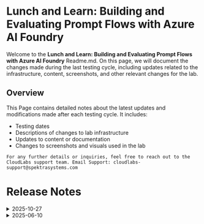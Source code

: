 # Lunch and Learn: Building and Evaluating Prompt Flows with Azure AI Foundry

Welcome to the **Lunch and Learn: Building and Evaluating Prompt Flows with Azure AI Foundry** Readme.md. On this page, we will document the changes made during the last testing cycle, including updates related to the infrastructure, content, screenshots, and other relevant changes for the lab.

## Overview

This Page contains detailed notes about the latest updates and modifications made after each testing cycle. It includes:

- Testing dates
- Descriptions of changes to lab infrastructure
- Updates to content or documentation
- Changes to screenshots and visuals used in the lab

`For any further details or inquiries, feel free to reach out to the CloudLabs support team. Email Support: cloudlabs-support@spektrasystems.com`


# Release Notes

<details>
  <summary>2025-10-27</summary>

## Release Date: 2025-10-27

### Summary of Changes

Implemented minor updates such as improved UI screenshots and revised instructions to ensure greater clarity and accuracy. 

### Infrastructure Changes

N/A

### Content Changes

N/A

### Screenshot Updates

- **Minor updates**: 

    - **Updated UI Screenshots**: Revised and updated several screenshots to align with the recent updates.
      
### Testing Notes

- **Testing Date**: 2025-10-27

### Testing Scope 

Completed end-to-end testing of the lab and revised the guide to incorporate the most recent UI updates.

---
</details>

<details>
  <summary>2025-06-10</summary>

### Release Date: 2025-06-10
  
- **Testing Date**: 2025-06-10

## Infrastructure Changes

- Changed the **gpt-4o** model version in **Lab 1: Task 2** as the existing was depreciated.

## Content Changes

- **Change**:
    - Accomodated the latest change with respect to Azure AI Foundry.
    - There were a few UI updates related to Azure OpenAI which were updated.
    - **Getting started page** was updated as per the latest UI changes.
    - Updated the Lab 2: Task 2 as per the latest UI changes in Azure AI Foundry

## Screenshot Updates

- **Change**: Updated Screenshots as per the lates UI changes.

## Validation

  NA

## Testing Notes

- **Test Validation Summary**: Validations are up to date as per the latest updates.

---
</details>


